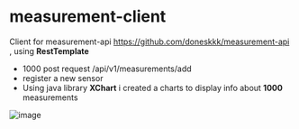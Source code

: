 # measurement-client
Client for measurement-api  https://github.com/doneskkk/measurement-api , using **RestTemplate**

 - 1000 post request /api/v1/measurements/add
 - register a new sensor
 - Using java library **XChart** i created a charts to display info about **1000** measurements

![image](https://user-images.githubusercontent.com/81405699/233832879-fa1c0e2b-9662-49ad-9fba-acc26bded656.png)
